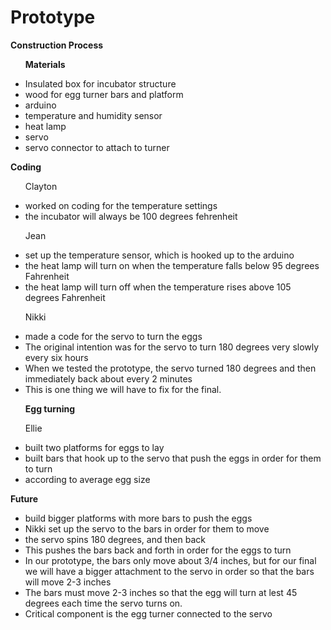 Prototype
=========

<b>Construction Process</b>

<ul>

<b>Materials</b>
<li>Insulated box for incubator structure</li>
<li>wood for egg turner bars and platform</li>
<li>arduino</li>
<li>temperature and humidity sensor</li>
<li>heat lamp</li>
<li>servo</li>
<li>servo connector to attach to turner</li>

</ul>

<b>Coding</b> 

<ul>

Clayton
<li>worked on coding for the temperature settings</li>
<li>the incubator will always be 100 degrees fehrenheit</li>

Jean
<li>set up the temperature sensor, which is hooked up to the arduino</li>
<li>the heat lamp will turn on when the temperature falls below 95 degrees Fahrenheit</li>
<li>the heat lamp will turn off when the temperature rises above 105 degrees Fahrenheit</li>

Nikki
<li>made a code for the servo to turn the eggs</li>
<li>The original intention was for the servo to turn 180 degrees very slowly every six hours</li>
<li>When we tested the prototype, the servo turned 180 degrees and then immediately back about every 2 minutes</li>
<li>This is one thing we will have to fix for the final.</li>

</ul>

<ul>

<b>Egg turning</b>

Ellie
<li>built two platforms for eggs to lay</li>
<li>built bars that hook up to the servo that push the eggs in order for them to turn</li>
<li>according to average egg size</li>

</ul>

<b>Future</b>

<ul>
<li>build bigger platforms with more bars to push the eggs</li>
<li>Nikki set up the servo to the bars in order for them to move</li>
<li>the servo spins 180 degrees, and then back</li>
<li>This pushes the bars back and forth in order for the eggs to turn</li>
<li>In our prototype, the bars only move about 3/4 inches, but for our final we will have a bigger attachment to the servo in order so that the bars will move 2-3 inches</li>
<li>The bars must move 2-3 inches so that the egg will turn at lest 45 degrees each time the servo turns on.</li>
<li>Critical component is the egg turner connected to the servo</li>

</ul>
